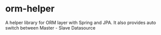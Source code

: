 # orm-helper
A helper library for ORM layer with Spring and JPA. It also provides auto switch between Master - Slave Datasource
